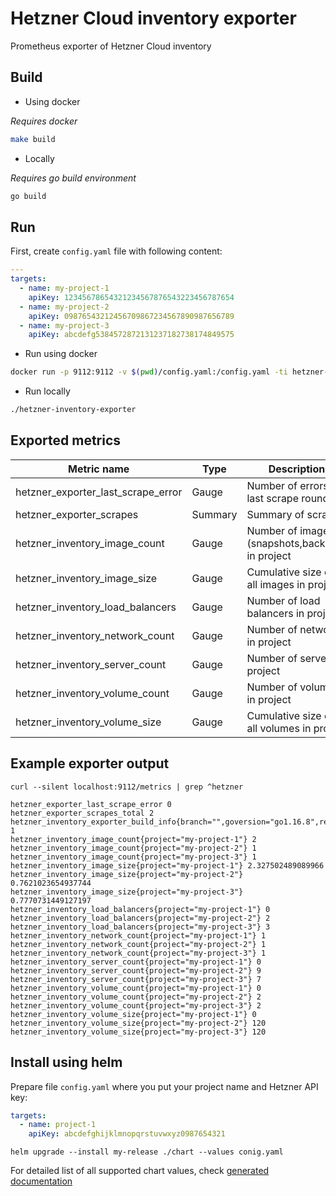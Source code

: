 # Hetzner Cloud inventory exporter

Prometheus exporter of Hetzner Cloud inventory


## Build

- Using docker

_Requires docker_

```bash
make build
```

- Locally

_Requires go build environment_

```bash
go build
```

## Run

First, create `config.yaml` file with following content:

```yaml
---
targets:
  - name: my-project-1
    apiKey: 12345678654321234567876543223456787654
  - name: my-project-2
    apiKey: 09876543212456709867234567890987656789
  - name: my-project-3
    apiKey: abcdefg5384572872131237182738174849575
```

- Run using docker

```bash
docker run -p 9112:9112 -v $(pwd)/config.yaml:/config.yaml -ti hetzner-inventory-exporter:1.0.0
```

- Run locally

```bash
./hetzner-inventory-exporter
```

## Exported metrics

| Metric name                        | Type    | Description                                     |
|------------------------------------|---------|-------------------------------------------------|
| hetzner_exporter_last_scrape_error | Gauge   | Number of errors in last scrape round           |
| hetzner_exporter_scrapes           | Summary | Summary of scrapes                              |
| hetzner_inventory_image_count      | Gauge   | Number of images (snapshots,backups) in project |
| hetzner_inventory_image_size       | Gauge   | Cumulative size of all images in project        |
| hetzner_inventory_load_balancers   | Gauge   | Number of load balancers in project             |
| hetzner_inventory_network_count    | Gauge   | Number of networks in project                   |
| hetzner_inventory_server_count     | Gauge   | Number of servers in project                    |
| hetzner_inventory_volume_count     | Gauge   | Number of volumes in project                    |
| hetzner_inventory_volume_size      | Gauge   | Cumulative size of all volumes in project       |

## Example exporter output

```
curl --silent localhost:9112/metrics | grep ^hetzner

hetzner_exporter_last_scrape_error 0
hetzner_exporter_scrapes_total 2
hetzner_inventory_exporter_build_info{branch="",goversion="go1.16.8",revision="",version=""} 1
hetzner_inventory_image_count{project="my-project-1"} 2
hetzner_inventory_image_count{project="my-project-2"} 1
hetzner_inventory_image_count{project="my-project-3"} 1
hetzner_inventory_image_size{project="my-project-1"} 2.327502489089966
hetzner_inventory_image_size{project="my-project-2"} 0.7621023654937744
hetzner_inventory_image_size{project="my-project-3"} 0.7770731449127197
hetzner_inventory_load_balancers{project="my-project-1"} 0
hetzner_inventory_load_balancers{project="my-project-2"} 2
hetzner_inventory_load_balancers{project="my-project-3"} 3
hetzner_inventory_network_count{project="my-project-1"} 1
hetzner_inventory_network_count{project="my-project-2"} 1
hetzner_inventory_network_count{project="my-project-3"} 1
hetzner_inventory_server_count{project="my-project-1"} 0
hetzner_inventory_server_count{project="my-project-2"} 9
hetzner_inventory_server_count{project="my-project-3"} 7
hetzner_inventory_volume_count{project="my-project-1"} 0
hetzner_inventory_volume_count{project="my-project-2"} 2
hetzner_inventory_volume_count{project="my-project-3"} 2
hetzner_inventory_volume_size{project="my-project-1"} 0
hetzner_inventory_volume_size{project="my-project-2"} 120
hetzner_inventory_volume_size{project="my-project-3"} 120
```

## Install using helm

Prepare file `config.yaml` where you put your project name and Hetzner API key:

```yaml
targets:
  - name: project-1
    apiKey: abcdefghijklmnopqrstuvwxyz0987654321
```

```shell
helm upgrade --install my-release ./chart --values conig.yaml
```

For detailed list of all supported chart values, check [generated documentation](chart)
